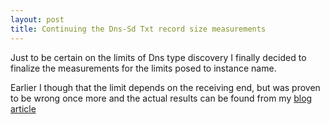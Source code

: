 ```yaml
---
layout: post
title: Continuing the Dns-Sd Txt record size measurements
---
```

Just to be certain on the limits of Dns type discovery I finally decided to finalize the measurements for the limits posed to instance name.

Earlier I though that the limit depends on the receiving end, but was proven to be wrong once more and the actual results can be found from my [blog article](http://www.drjukka.com/blog/wordpress/?p=131)

